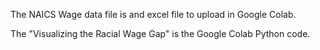 The NAICS Wage data file is and excel file to upload in Google Colab.

The "Visualizing the Racial Wage Gap" is the Google Colab Python code. 

